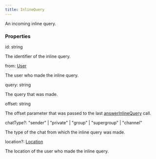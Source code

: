 ```yaml
---
title: InlineQuery
---
```


An incoming inline query.

### Properties

<div class="flex flex-col gap-3"><div><div class="flex gap-2"><div class="font-mono"><span class="font-bold">id</span><span class="opacity-50">:</span> <span>string</span></div></div><div class="pl-3"><div class="no-margin">

The identifier of the inline query.

</div></div></div><div><div class="flex gap-2"><div class="font-mono"><span class="font-bold">from</span><span class="opacity-50">:</span> <a href="/types/user"  >User</a></div></div><div class="pl-3"><div class="no-margin">

The user who made the inline query.

</div></div></div><div><div class="flex gap-2"><div class="font-mono"><span class="font-bold">query</span><span class="opacity-50">:</span> <span>string</span></div></div><div class="pl-3"><div class="no-margin">

The query that was made.

</div></div></div><div><div class="flex gap-2"><div class="font-mono"><span class="font-bold">offset</span><span class="opacity-50">:</span> <span>string</span></div></div><div class="pl-3"><div class="no-margin">

The offset parameter that was passed to the last [answerInlineQuery](/methods/answerInlineQuery) call.

</div></div></div><div><div class="flex gap-2"><div class="font-mono"><span class="font-bold">chatType</span><span class="opacity-50"><span title="Optional" class="cursor-help">?</span>:</span> <span>&quot;sender&quot;</span> <span class="opacity-50">|</span> <span>&quot;private&quot;</span> <span class="opacity-50">|</span> <span>&quot;group&quot;</span> <span class="opacity-50">|</span> <span>&quot;supergroup&quot;</span> <span class="opacity-50">|</span> <span>&quot;channel&quot;</span></div></div><div class="pl-3"><div class="no-margin">

The type of the chat from which the inline query was made.

</div></div></div><div><div class="flex gap-2"><div class="font-mono"><span class="font-bold">location</span><span class="opacity-50"><span title="Optional" class="cursor-help">?</span>:</span> <a href="/types/location"  >Location</a></div></div><div class="pl-3"><div class="no-margin">

The location of the user who made the inline query.

</div></div></div></div>

